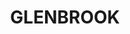 ---
lastmod: '2025-04-06T06:05:20+00:00'
latitude: -33.768837
layout: suburb
longitude: 150.626788
postcode: '2773'
state: NSW
title: GLENBROOK
url: /nsw/glenbrook/
---